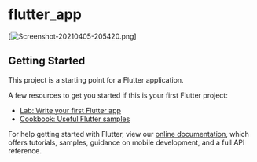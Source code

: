 # flutter_app

[![Screenshot-20210405-205420.png](https://user-images.githubusercontent.com/81976919/113592106-5b689f80-9652-11eb-92be-d64d0eaae336.png)]

## Getting Started

This project is a starting point for a Flutter application.

A few resources to get you started if this is your first Flutter project:

- [Lab: Write your first Flutter app](https://flutter.dev/docs/get-started/codelab)
- [Cookbook: Useful Flutter samples](https://flutter.dev/docs/cookbook)

For help getting started with Flutter, view our
[online documentation](https://flutter.dev/docs), which offers tutorials,
samples, guidance on mobile development, and a full API reference.
